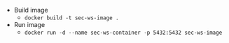 - Build image
  - `docker build -t sec-ws-image .`
- Run image
  - `docker run -d --name sec-ws-container -p 5432:5432 sec-ws-image`